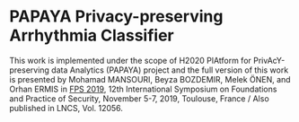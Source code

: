 # PAPAYA Privacy-preserving Arrhythmia Classifier

This work is implemented under the scope of H2020 PlAtform for PrivAcY-preserving data Analytics (PAPAYA) project and the full version of this work is presented by Mohamad MANSOURI, Beyza BOZDEMIR, Melek ÖNEN, and Orhan ERMIS in [FPS 2019](https://fps2019.sciencesconf.org/), 12th International Symposium on Foundations and Practice of Security, November 5-7, 2019, Toulouse, France / Also published in LNCS, Vol. 12056.



